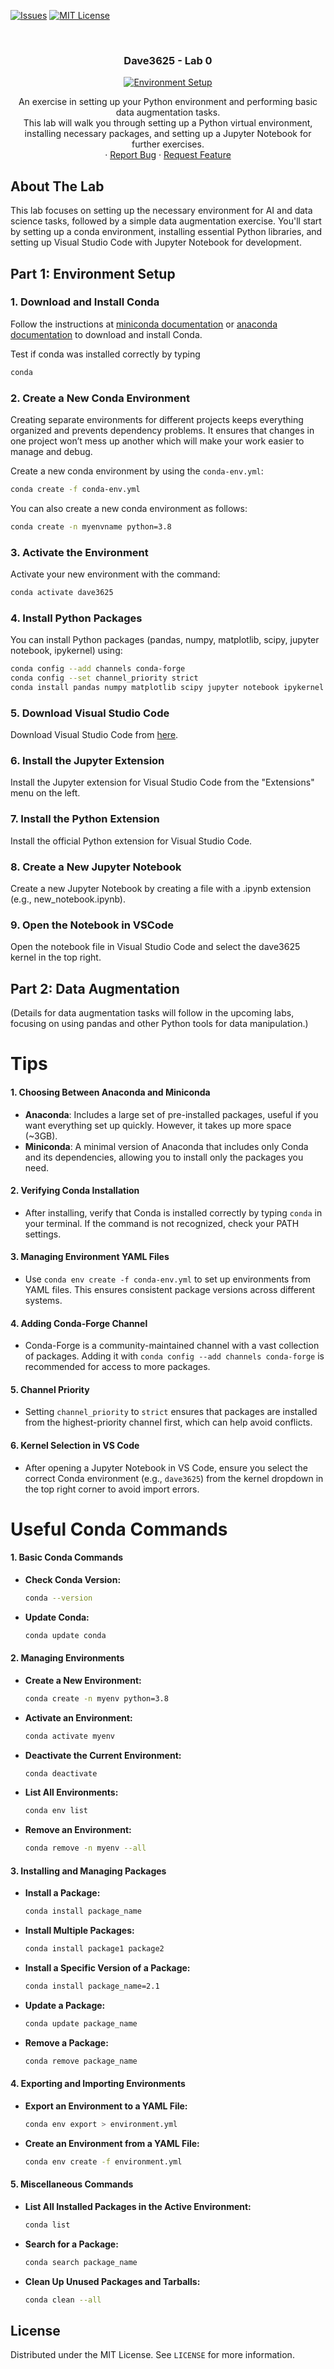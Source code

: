 <!-- PROJECT SHIELDS -->
<!--
*** I'm using markdown "reference style" links for readability.
*** Reference links are enclosed in brackets [ ] instead of parentheses ( ).
*** See the bottom of this document for the declaration of the reference variables
*** for contributors-url, forks-url, etc. This is an optional, concise syntax you may use.
*** https://www.markdownguide.org/basic-syntax/#reference-style-links
-->

[![Issues][issues-shield]][issues-url]
[![MIT License][license-shield]][license-url]




<!-- PROJECT LOGO -->
<br />
<h3 align="center">Dave3625 - Lab 0</h3>
<p align="center">
  <a href="https://github.com/DAVE3625/DAVE3625-24H/tree/main/Lab0">
    <img src="img/logo.png" alt="Environment Setup" width="auto" height="auto">
  </a>

  <p align="center">
    An exercise in setting up your Python environment and performing basic data augmentation tasks. <br /> This lab will walk you through setting up a Python virtual environment, installing necessary packages, and setting up a Jupyter Notebook for further exercises.
    <br />
    ·
    <a href="https://github.com/DAVE3625/DAVE3625-24H/issues">Report Bug</a>
    ·
    <a href="https://github.com/DAVE3625/DAVE3625-24H/issues">Request Feature</a>
  </p>
</p>


<!-- ABOUT THE LAB -->
## About The Lab

This lab focuses on setting up the necessary environment for AI and data science tasks, followed by a simple data augmentation exercise. You'll start by setting up a conda environment, installing essential Python libraries, and setting up Visual Studio Code with Jupyter Notebook for development.

## Part 1: Environment Setup

### 1. Download and Install Conda

Follow the instructions at [miniconda documentation] or [anaconda documentation] to download and install Conda.

Test if conda was installed correctly by typing 
```bash
conda
```

### 2. Create a New Conda Environment

Creating separate environments for different projects keeps everything organized and prevents dependency problems. It ensures that changes in one project won’t mess up another which will make your work easier to manage and debug.

Create a new conda environment by using the `conda-env.yml`:

```bash
conda create -f conda-env.yml
```

You can also create a new conda environment as follows:

```bash
conda create -n myenvname python=3.8
```


### 3. Activate the Environment

Activate your new environment with the command:

```bash
conda activate dave3625
```

### 4. Install Python Packages

You can install Python packages (pandas, numpy, matplotlib, scipy, jupyter notebook, ipykernel) using:

```bash 
conda config --add channels conda-forge
conda config --set channel_priority strict
conda install pandas numpy matplotlib scipy jupyter notebook ipykernel
```

### 5. Download Visual Studio Code
Download Visual Studio Code from [here].

### 6. Install the Jupyter Extension
Install the Jupyter extension for Visual Studio Code from the "Extensions" menu on the left.

### 7. Install the Python Extension
Install the official Python extension for Visual Studio Code.

### 8. Create a New Jupyter Notebook
Create a new Jupyter Notebook by creating a file with a .ipynb extension (e.g., new_notebook.ipynb).

### 9. Open the Notebook in VSCode
Open the notebook file in Visual Studio Code and select the dave3625 kernel in the top right.


## Part 2: Data Augmentation
(Details for data augmentation tasks will follow in the upcoming labs, focusing on using pandas and other Python tools for data manipulation.)

# Tips

#### 1. **Choosing Between Anaconda and Miniconda**
   - **Anaconda**: Includes a large set of pre-installed packages, useful if you want everything set up quickly. However, it takes up more space (~3GB).
   - **Miniconda**: A minimal version of Anaconda that includes only Conda and its dependencies, allowing you to install only the packages you need.

#### 2. **Verifying Conda Installation**
   - After installing, verify that Conda is installed correctly by typing `conda` in your terminal. If the command is not recognized, check your PATH settings.

#### 3. **Managing Environment YAML Files**
   - Use `conda env create -f conda-env.yml` to set up environments from YAML files. This ensures consistent package versions across different systems.

#### 4. **Adding Conda-Forge Channel**
   - Conda-Forge is a community-maintained channel with a vast collection of packages. Adding it with `conda config --add channels conda-forge` is recommended for access to more packages.

#### 5. **Channel Priority**
   - Setting `channel_priority` to `strict` ensures that packages are installed from the highest-priority channel first, which can help avoid conflicts.

#### 6. **Kernel Selection in VS Code**
   - After opening a Jupyter Notebook in VS Code, ensure you select the correct Conda environment (e.g., `dave3625`) from the kernel dropdown in the top right corner to avoid import errors.

# Useful Conda Commands

#### 1. **Basic Conda Commands**
   - **Check Conda Version:**
     ```bash
     conda --version
     ```
   - **Update Conda:**
     ```bash
     conda update conda
     ```

#### 2. **Managing Environments**
   - **Create a New Environment:**
     ```bash
     conda create -n myenv python=3.8
     ```
   - **Activate an Environment:**
     ```bash
     conda activate myenv
     ```
   - **Deactivate the Current Environment:**
     ```bash
     conda deactivate
     ```
   - **List All Environments:**
     ```bash
     conda env list
     ```
   - **Remove an Environment:**
     ```bash
     conda remove -n myenv --all
     ```

#### 3. **Installing and Managing Packages**
   - **Install a Package:**
     ```bash
     conda install package_name
     ```
   - **Install Multiple Packages:**
     ```bash
     conda install package1 package2
     ```
   - **Install a Specific Version of a Package:**
     ```bash
     conda install package_name=2.1
     ```
   - **Update a Package:**
     ```bash
     conda update package_name
     ```
   - **Remove a Package:**
     ```bash
     conda remove package_name
     ```
     
#### 4. **Exporting and Importing Environments**
   - **Export an Environment to a YAML File:**
     ```bash
     conda env export > environment.yml
     ```
   - **Create an Environment from a YAML File:**
     ```bash
     conda env create -f environment.yml
     ```

#### 5. **Miscellaneous Commands**
   - **List All Installed Packages in the Active Environment:**
     ```bash
     conda list
     ```
   - **Search for a Package:**
     ```bash
     conda search package_name
     ```
   - **Clean Up Unused Packages and Tarballs:**
     ```bash
     conda clean --all
     ```

## License
Distributed under the MIT License. See `LICENSE` for more information.

<!-- MARKDOWN LINKS & IMAGES --> 
<!-- https://www.markdownguide.org/basic-syntax/#reference-style-links -->
[issues-shield]: https://img.shields.io/github/issues/umaimehm/Intro_to_AI_2021.svg?style=for-the-badge
[issues-url]: https://github.com/DAVE3625/DAVE3625-24H/issues
[license-shield]: https://img.shields.io/github/license/othneildrew/Best-README-Template.svg?style=for-the-badge
[license-url]: https://github.com/DAVE3625/DAVE3625-24H/blob/main/Lab1/LICENSE

[here]: https://code.visualstudio.com/
[miniconda documentation]: https://docs.conda.io/en/latest/miniconda.html
[anaconda documentation]: https://docs.anaconda.com/
